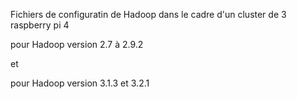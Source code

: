 Fichiers de configuratin de Hadoop
dans le cadre d'un cluster de 3 raspberry pi 4

pour Hadoop version 2.7 à 2.9.2

et

pour Hadoop version 3.1.3 et 3.2.1
